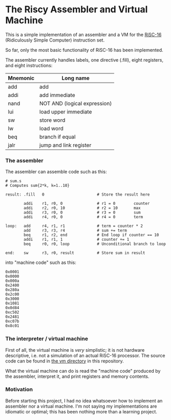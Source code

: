 # The Riscy Assembler and Virtual Machine

This is a simple implementation of an assembler and a VM for the
[RiSC-16](http://www.eng.umd.edu/~blj/RiSC/) (Ridiculously Simple Computer) 
instruction set.

So far, only the most basic functionality of RiSC-16 has been implemented. 

The assembler currently handles labels, one directive (.fill), eight registers,
 and eight instructions:

| Mnemonic | Long name                    |
|----------|------------------------------|
| add      | add                          |
| addi     | add immediate                |
| nand     | NOT AND (logical expression) |
| lui      | load upper immediate         |
| sw       | store word                   |
| lw       | load word                    |
| beq      | branch if equal              |
| jalr     | jump and link register       |


### The assembler

The assembler can assemble code such as this:

```
# sum.s
# Computes sum{2*k, k=1..10}

result: .fill   0                       # Store the result here

        addi	r1, r0, 0               # r1 = 0        counter
        addi	r2, r0, 10              # r2 = 10       max
        addi	r3, r0, 0               # r3 = 0        sum
        addi	r4, r0, 0               # r4 = 0        term

loop:   add     r4, r1, r1              # term = counter * 2
        add     r3, r3, r4              # sum += term
        beq     r1, r2, end             # End loop if counter == 10
        addi    r1, r1, 1               # counter += 1
        beq     r0, r0, loop            # Unconditional branch to loop

end:    sw      r3, r0, result          # Store sum in result
```

into "machine code" such as this:

```
0x0001
0x0000
0x000a
0x2400
0x280a
0x2c00
0x3000
0x1081
0x0d84
0xc502
0x2481
0xc07b
0x8c01
```


### The interpreter / virtual machine

First of all, the virtual machine is *very* simplistic; it is not hardware
descriptive, i.e. not a simulation of an actual RiSC-16 processor. The source
code can be found in [the vm directory](vm) in this repository.

What the virtual machine can do is read the "machine code" produced by the
assembler, interpret it, and print registers and memory contents.


### Motivation

Before starting this project, I had no idea whatsoever how to implement an
assembler nor a virtual machine. I'm not saying my implementations are idiomatic
or optimal; this has been nothing more than a learning project.

